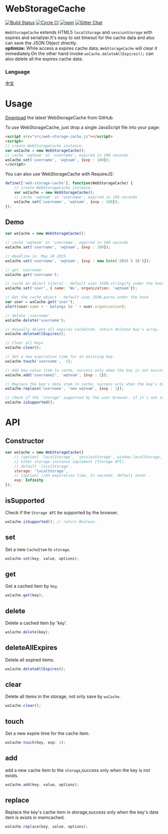 # WebStorageCache  
[![Build Status](https://travis-ci.org/WQTeam/web-storage-cache.svg?branch=master)](https://travis-ci.org/WQTeam/web-storage-cache)
[![Circle CI](https://circleci.com/gh/WQTeam/web-storage-cache.svg?style=svg)](https://circleci.com/gh/WQTeam/web-storage-cache)
[![npm](https://img.shields.io/npm/dt/web-storage-cache.svg)](https://www.npmjs.com/package/web-storage-cache)
<a href='https://gitter.im/WQTeam/web-storage-cache'>
<img src='https://badges.gitter.im/Join%20Chat.svg' alt='Gitter Chat' />
</a>

`WebStorageCache` extends HTML5 `localStorage` and `sessionStorage` with expires and serializer.It's easy to set timeout for the cache data and also can save the JSON Object directly.  
<b>optimize:</b> While access a expires cache data, `WebStorageCache` will clear it immediately.On the other hand invoke `wsCache.deleteAllExpires();` can also delete all the expires cache data.

### Language
[中文](https://github.com/WQTeam/web-storage-cache/blob/master/README.md)

# Usage

[Download](https://github.com/WQTeam/web-storage-cache/releases) the latest WebStorageCache from GitHub.

To use WebStorageCache, just drop a single JavaScript file into your page:
```html
<script src="src/web-storage-cache.js"></script>
<script>
// create WebStorageCache instance.
var wsCache = new WebStorageCache();
// cache 'wqteam' at 'username', expired in 100 seconds
wsCache.set('username', 'wqteam', {exp : 100});
</script>
```
You can also use WebStorageCache with RequireJS:
```javascript
define(['web-storage-cache'], function(WebStorageCache) {
    // create WebStorageCache instance.
    var wsCache = new WebStorageCache();
    // cache 'wqteam' at 'username', expired in 100 seconds
    wsCache.set('username', 'wqteam', {exp : 100});
});
```

## Demo
```javascript
var wsCache = new WebStorageCache();

// cache 'wqteam' at 'username', expired in 100 seconds
wsCache.set('username', 'wqteam', {exp : 100});

// deadline in  May 18 2015
wsCache.set('username', 'wqteam', {exp : new Date('2015 5 18')});

// get 'username'
wsCache.get('username');

// cache an object literal - default uses JSON.stringify under the hood
wsCache.set('user', { name: 'Wu', organization: 'wqteam'});

// Get the cache object - default uses JSON.parse under the hood
var user = wsCache.get('user');
alert(user.name + ' belongs to ' + user.organization);

// delete 'username'
wsCache.delete('username');

// manually delete all expires CacheItem. return deleted key's array.
wsCache.deleteAllExpires();

// Clear all keys
wsCache.clear();

// Set a new expiration time for an existing key.
wsCache.touch('username',  1);

// Add key-value item to cache, success only when the key is not exists in cache
wsCache.add('username2', 'wqteam', {exp : 1});

// Replace the key's data item in cache, success only when the key's data item is exists in cache.
wsCache.replace('username', 'new wqteam', {exp : 1});

// check if the 'storage' supported by the user browser. if it`s not supported by the user browser all the  WebStorageCache API methods will do noting.
wsCache.isSupported();

```
# API

## Constructor
```javascript
var wsCache = new WebStorageCache({
    // [option] 'localStorage', 'sessionStorage', window.localStorage, window.sessionStorage or
    // other storage instance implement [Storage API].
    // default 'localStorage'.
    storage: 'localStorage',
    // [option] //An expiration time, in seconds. default never .
    exp: Infinity
});
```

## isSupported
Check if the `Storage API` be supported by the browser.
```javascript
wsCache.isSupported(); // return Boolean.
```

## set
Set a new `CacheItem` to `storage`.
```javascript
wsCache.set(key, value, options);
```

## get
Get a cached item by `key`.
```javascript
wsCache.get(key);
```

## delete
Delete a cached item by 'key'.
```javascript
wsCache.delete(key);
```
## deleteAllExpires
Delete all expired items.
```javascript
wsCache.deleteAllExpires();
```
## clear
Delete all items in the storage, not only save by `wsCache`.
```javascript
wsCache.clear();
```
## touch
Set a new expire time for the cache item.
```javascript
wsCache.touch(key, exp: 1);
```
## add
add a new cache item to the `storage`,success only when the key is not exists.
```javascript
wsCache.add(key, value, options);
```
## replace
Replace the key's cache item in storage,success only when the key's data item is exists in memcached.
```javascript
wsCache.replace(key, value, options);
```
